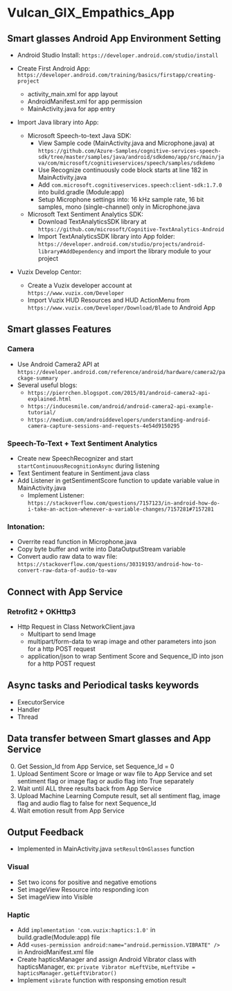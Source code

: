 # Vulcan_GIX_Empathics_App

## Smart glasses Android App Environment Setting

- Android Studio Install:  `https://developer.android.com/studio/install`
- Create First Android App: `https://developer.android.com/training/basics/firstapp/creating-project`
  - activity_main.xml for app layout
  - AndroidManifest.xml for app permission
  - MainActivity.java for app entry
- Import Java library into App: 
  - Microsoft Speech-to-text Java SDK: 
    - View Sample code (MainActivity.java and Microphone.java) at
    `https://github.com/Azure-Samples/cognitive-services-speech-sdk/tree/master/samples/java/android/sdkdemo/app/src/main/java/com/microsoft/cognitiveservices/speech/samples/sdkdemo`
    - Use Recognize continuously code block starts at line 182 in MainActivity.java
    - Add `com.microsoft.cognitiveservices.speech:client-sdk:1.7.0` into build.gradle (Module:app)
    - Setup Microphone settings into: 16 kHz sample rate, 16 bit samples, mono (single-channel) only in Microphone.java
  - Microsoft Text Sentiment Analytics SDK: 
    - Download TextAnalyticsSDK library at `https://github.com/microsoft/Cognitive-TextAnalytics-Android`
    - Import TextAnalyticsSDK library into App folder: `https://developer.android.com/studio/projects/android-library#AddDependency` and import the library module to your project

- Vuzix Develop Centor: 
  - Create a Vuzix developer account at `https://www.vuzix.com/Developer`
  - Import Vuzix HUD Resources and HUD ActionMenu from `https://www.vuzix.com/Developer/Download/Blade` to Android App


## Smart glasses Features
### Camera
- Use Android Camera2 API at `https://developer.android.com/reference/android/hardware/camera2/package-summary`
- Several useful blogs: 
  - `https://pierrchen.blogspot.com/2015/01/android-camera2-api-explained.html`
  - `https://inducesmile.com/android/android-camera2-api-example-tutorial/`
  - `https://medium.com/androiddevelopers/understanding-android-camera-capture-sessions-and-requests-4e54d9150295`
### Speech-To-Text + Text Sentiment Analytics
- Create new SpeechRecognizer and start `startContinuousRecognitionAsync` during listening
- Text Sentiment feature in Sentiment.java class
- Add Listener in getSentimentScore function to update variable value in MainActivity.java
  - Implement Listener: `https://stackoverflow.com/questions/7157123/in-android-how-do-i-take-an-action-whenever-a-variable-changes/7157281#7157281`

### Intonation:
  - Overrite read function in Microphone.java
  - Copy byte buffer and write into DataOutputStream variable
  - Convert audio raw data to wav file: `https://stackoverflow.com/questions/30319193/android-how-to-convert-raw-data-of-audio-to-wav`
## Connect with App Service
### Retrofit2 + OKHttp3
  - Http Request in Class NetworkClient.java
    - Multipart to send Image
    - multipart/form-data to wrap image and other parameters into json for a http POST request
    - application/json to wrap Sentiment Score and Sequence_ID into json for a http POST request
## Async tasks and Periodical tasks keywords
  - ExecutorService
  - Handler
  - Thread
## Data transfer between Smart glasses and App Service
0. Get Session_Id from App Service, set Sequence_Id = 0
1. Upload Sentiment Score or Image or wav file to App Service and set sentiment flag or image flag or audio flag into True separately
2. Wait until ALL three results back from App Service
3. Upload Machine Learning Compute result, set all sentiment flag, image flag and audio flag to false for next Sequence_Id
4. Wait emotion result from App Service

## Output Feedback
- Implemented in MainActivity.java `setResultOnGlasses` function
### Visual
- Set two icons for positive and negative emotions
- Set imageView Resource into responding icon
- Set imageView into Visible

### Haptic 
- Add `implementation 'com.vuzix:haptics:1.0'` in build.gradle(Module:app) file
- Add `<uses-permission android:name="android.permission.VIBRATE" />` in AndroidManifest.xml file
- Create hapticsManager and assign Android Vibrator class with hapticsManager, ex: `private Vibrator mLeftVibe`, `mLeftVibe = hapticsManager.getLeftVibrator()`
- Implement `vibrate` function with responsing emotion result



    

  
